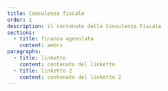 ```yaml
---
title: Consulenza fiscale
order: 1
description: il contenuto della Consulenza Fiscale
sections:
  - title: finanza agevolata
    content: ambrs
paragraphs:
  - title: linketto
    content: contenuto del linketto
  - title: linketto 2
    content: contenuto del linketto 2
---
```

